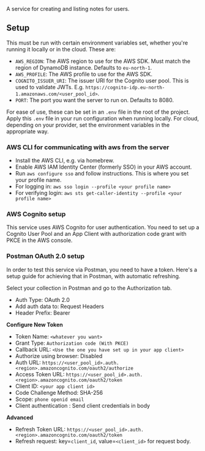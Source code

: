 A service for creating and listing notes for users.

## Setup

This must be run with certain environment variables set, whether you're running it locally or in the cloud. These are:
- `AWS_REGION`: The AWS region to use for the AWS SDK. Must match the region of DynamoDB instance. Defaults to `eu-north-1`.
- `AWS_PROFILE`: The AWS profile to use for the AWS SDK.
- `COGNITO_ISSUER_URI`: The issuer URI for the Cognito user pool. This is used to validate JWTs. E.g. `https://cognito-idp.eu-north-1.amazonaws.com/<user_pool_id>`.
- `PORT`: The port you want the server to run on. Defaults to 8080.

For ease of use, these can be set in an `.env` file in the root of the project.
Apply this `.env` file in your run configuration when running locally. For cloud, depending on your provider, set the environment variables in the appropriate way. 

### AWS CLI for communicating with aws from the server
- Install the AWS CLI, e.g. via homebrew.
- Enable AWS IAM Identity Center (formerly SSO) in your AWS account.
- Run `aws configure sso` and follow instructions. This is where you set your profile name.
- For logging in: `aws sso login --profile <your profile name>`
- For verifying login: `aws sts get-caller-identity --profile <your profile name>`

### AWS Cognito setup
This service uses AWS Cognito for user authentication. You need to set up a Cognito User Pool and an App Client with authorization code grant with PKCE in the AWS console.

### Postman OAuth 2.0 setup
In order to test this service via Postman, you need to have a token. Here's a setup guide for achieving that in Postman, with automatic refreshing.

Select your collection in Postman and go to the Authorization tab.

- Auth Type: OAuth 2.0
- Add auth data to: Request Headers
- Header Prefix: Bearer

**Configure New Token**
- Token Name: `<whatever you want>`
- Grant Type: `Authorization code (With PKCE)`
- Callback URL: `<Use the one you have set up in your app client>`
- Authorize using browser: Disabled
- Auth URL: `https://<user_pool_id>.auth.<region>.amazoncognito.com/oauth2/authorize`
- Access Token URL: `https://<user_pool_id>.auth.<region>.amazoncognito.com/oauth2/token`
- Client ID: `<your app client id>`
- Code Challenge Method: SHA-256
- Scope: `phone openid email`
- Client authentication : Send client credentials in body

**Advanced**
- Refresh Token URL: `https://<user_pool_id>.auth.<region>.amazoncognito.com/oauth2/token`
- Refresh request: key=`client_id`, value=`<client_id>` for request body.
